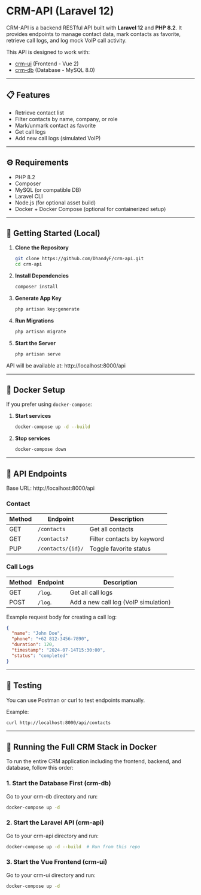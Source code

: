 # CRM-API (Laravel 12)

CRM-API is a backend RESTful API built with **Laravel 12** and **PHP 8.2**. It provides endpoints to manage contact data, mark contacts as favorite, retrieve call logs, and log mock VoIP call activity.

This API is designed to work with:
- [crm-ui](https://github.com/DhandyF/crm-ui) (Frontend - Vue 2)
- [crm-db](https://github.com/DhandyF/crm-db) (Database - MySQL 8.0)

---

## 📋 Features

- Retrieve contact list
- Filter contacts by name, company, or role
- Mark/unmark contact as favorite
- Get call logs
- Add new call logs (simulated VoIP)

---

## ⚙️ Requirements

- PHP 8.2
- Composer
- MySQL (or compatible DB)
- Laravel CLI
- Node.js (for optional asset build)
- Docker + Docker Compose (optional for containerized setup)

---

## 🚀 Getting Started (Local)

1. **Clone the Repository**

    ```bash
    git clone https://github.com/DhandyF/crm-api.git
    cd crm-api
    ```

2. **Install Dependencies**

    ```bash
    composer install
    ```

3. **Generate App Key**

    ```bash
    php artisan key:generate
    ```

4. **Run Migrations**

    ```bash
    php artisan migrate
    ```

5. **Start the Server**

    ```bash
    php artisan serve
    ```

API will be available at:
http://localhost:8000/api

---

## 🐳 Docker Setup
If you prefer using `docker-compose`:

1. **Start services**

    ```bash
    docker-compose up -d --build
    ```

2. **Stop services**

    ```bash
    docker-compose down
    ```

---

## 🔌 API Endpoints

Base URL: http://localhost:8000/api

### Contact
| Method | Endpoint                  | Description                |
| ------ | ------------------------- | -------------------------- |
| GET    | `/contacts`               | Get all contacts           |
| GET    | `/contacts?`              | Filter contacts by keyword |
| PUP    | `/contacts/{id}/`         | Toggle favorite status     |

### Call Logs
| Method | Endpoint     | Description                          |
| ------ | ------------ | ------------------------------------ |
| GET    | `/log`.      | Get all call logs                    |
| POST   | `/log`.      | Add a new call log (VoIP simulation) |

Example request body for creating a call log:
```json
{
  "name": "John Doe",
  "phone": "+62 812-3456-7890",
  "duration": 120,
  "timestamp": "2024-07-14T15:30:00",
  "status": "completed"
}
```

---

## 🧪 Testing

You can use Postman or curl to test endpoints manually.

Example:
```bash
curl http://localhost:8000/api/contacts
```

---

## 🧩 Running the Full CRM Stack in Docker
To run the entire CRM application including the frontend, backend, and database, follow this order:

### 1. Start the Database First (crm-db)
Go to your crm-db directory and run:
```bash
docker-compose up -d
```

### 2. Start the Laravel API (crm-api)
Go to your crm-api directory and run:
```bash
docker-compose up -d --build  # Run from this repo
```

### 3. Start the Vue Frontend (crm-ui)
Go to your crm-ui directory and run:
```bash
docker-compose up -d
```
